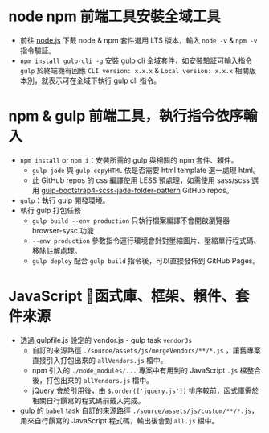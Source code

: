 # node npm 前端工具安裝全域工具
- 前往 [node.js](https://nodejs.org/en/) 下戴 node & npm 套件選用 LTS 版本，輸入 `node -v` & `npm -v` 指令驗証。
- `npm install gulp-cli -g` 安裝 gulp cli 全域套件，如安裝驗証可輸入指令 `gulp` 於終端機有回應 `CLI version: x.x.x` & `Local version: x.x.x` 相關版本別，就表示可在全域下執行 gulp cli 指令。

# npm & gulp 前端工具，執行指令依序輸入
- `npm install` or `npm i`：安裝所需的 gulp 與相關的 npm 套件、賴件。
  - `gulp jade` 與 `gulp copyHTML` 依是否需要 html template 選一處理 html。
  - 此 GitHub repos 的 css 編譯使用 LESS 預處理，如需使用 sass/scss 選用 [gulp-bootstrap4-scss-jade-folder-pattern](https://github.com/gmwu185/gulp-bootstrap4-scss-jade-folder-pattern) GitHub repos。
- `gulp`：執行 gulp 開發環境。
- 執行 gulp 打包任務
  - `gulp build --env production` 只執行檔案編譯不會開啟瀏覽器 browser-sysc 功能
  - `--env production` 參數指令運行環境會針對壓縮圖片、壓縮單行程式碼、移除註解處理。
  - `gulp deploy` 配合 `gulp build` 指令後，可以直接發佈到 GitHub Pages。

# JavaScript 函式庫、框架、賴件、套件來源
- 透過 gulpfile.js 設定的 vendor.js - gulp task `vendorJs`
  - 自訂的來源路徑 `./source/assets/js/mergeVendors/**/*.js` ，讓舊專案直接引入打包出來的 `allVendors.js` 檔中。
  - npm 引入的 `./node_modules/...` 專案中有用到的 JavaScript `.js` 檔整合後，打包出來的 `allVendors.js` 檔中。
  - jQuery 會於引用後，由 `$.order(['jquery.js'])` 排序較前，函式庫需於相關自行饌寫的程式碼前戴入完成。
- gulp 的 `babel` task 自訂的來源路徑 `./source/assets/js/custom/**/*.js`，用來自行饌寫的 JavaScript 程式碼，輸出後會到 `all.js` 檔中。